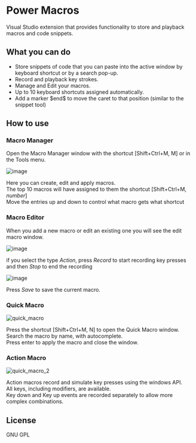 # Power Macros

Visual Studio extension that provides functionality to store and playback macros and code snippets.

## What you can do

- Store snippets of code that you can paste into the active window by keyboard shortcut or by a search pop-up.
- Record and playback key strokes.
- Manage and Edit your macros.
- Up to 10 keyboard shortcuts assigned automatically.
- Add a marker \$end\$ to move the caret to that position (similar to the snippet tool)

## How to use

### Macro Manager
Open the Macro Manager window with the shortcut [Shift+Ctrl+M, M] or in the Tools menu.

![image](https://github.com/user-attachments/assets/9f71a3b1-52ff-4a30-aa76-eba92db799ea)

Here you can create, edit and apply macros.\
The top 10 macros will have assigned to them the shortcut [Shift+Ctrl+M, $number$]\
Move the entries up and down to control what macro gets what shortcut

### Macro Editor
When you add a new macro or edit an existing one you will see the edit macro window.

![image](https://github.com/user-attachments/assets/bd639714-a9aa-4cef-8240-7fb838c41337)

if you select the type $Action$, press $Record$ to start recording key presses and then $Stop$ to end the recording

![image](https://github.com/user-attachments/assets/32ee59e4-4358-4091-bf89-1236eab6d08a)

Press $Save$ to save the current macro.

### Quick Macro

![quick_macro](https://github.com/user-attachments/assets/50ba6840-e691-4af1-9d69-1e45c318cebd)

Press the shortcut [Shift+Ctrl+M, N] to open the Quick Macro window.\
Search the macro by name, with autocomplete.\
Press enter to apply the macro and close the window.

### Action Macro

![quick_macro_2](https://github.com/user-attachments/assets/c9f7a470-d9af-49c6-8292-7857fc2d2947)

Action macros record and simulate key presses using the windows API.\
All keys, including modifiers, are available.\
Key down and Key up events are recorded separately to allow more complex combinations.

## License

GNU GPL
